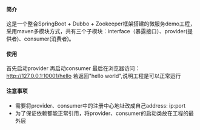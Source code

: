 #### 简介
这是一个整合SpringBoot + Dubbo + Zookeeper框架搭建的微服务demo工程，采用maven多模块方式，共有三个子模块：interface（暴露接口）、provider(提供者)、consumer(消费者)。

#### 使用
首先启动provider
再启动consumer
最后在浏览器访问：http://127.0.0.1:10001/hello
若返回"hello world",说明工程是可以正常运行

#### 注意事项
-  需要将provider、consumer中的注册中心地址改成自己address: ip:port
- 为了保证依赖都能正常引用，将provider、consumer的启动类放在工程的最外层
